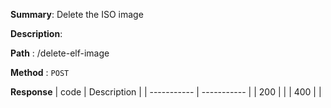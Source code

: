 **Summary**: Delete the ISO image

**Description**:

**Path** : /delete-elf-image

**Method** : `POST`

**Response**
| code      | Description |
| ----------- | ----------- |
|  200   |       |
|  400   |       |

